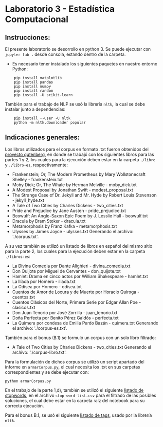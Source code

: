 # Laboratorio 3 - Estadística Computacional

## Instrucciones:
El presente laboratorio se desorrollo en python 3.
Se puede ejecutar con `jupyter lab .` desde consola, estando dentro de la carpeta.
* Es necesario tener instalado los siguientes paquetes en nuestro entorno Python:
```
    pip install matplotlib
    pip install pandas
    pip install numpy
    pip install random
    pip install -U scikit-learn
```


También para el trabajo de NLP se usó la librería `nltk`, la cual se debe instalar junto a dependencias:
```
    pip install --user -U nltk
    python -m nltk.downloader popular
```

## Indicaciones generales:
Los libros utilizados para el corpus en formato .txt fueron obtenidos del [proyecto gutenberg](https://www.gutenberg.org/browse/scores/top), en donde se trabajó con los siguientes libros para las partes 1 y 2, los cuales para la ejecución deben estar en la carpeta `./libro` y `./libro-es`, respectivamente:
- Frankenstein; Or, The Modern Prometheus by Mary Wollstonecraft Shelley - frankenstein.txt
- Moby Dick; Or, The Whale by Herman Melville - moby_dick.txt
- A Modest Proposal by Jonathan Swift - modest_proposal.txt
- The Strange Case of Dr. Jekyll and Mr. Hyde by Robert Louis Stevenson - jekyll_hyde.txt
- A Tale of Two Cities by Charles Dickens - two_cities.txt
- Pride and Prejudice by Jane Austen - pride_prejudice.txt
- Beowulf: An Anglo-Saxon Epic Poem by J. Lesslie Hall - beowulf.txt
- Dracula by Bram Stoker - dracula.txt
- Metamorphosis by Franz Kafka - metamorphosis.txt
- Ulysses by James Joyce - ulysses.txt
Generando el archivo: './corpus.txt'.

A su vez también se utilizó un listado de libros en español del mismo sitio para la parte 2, los cuales para la ejecución deben estar en la carpeta `./libros-es`:
- La Divina Comedia por Dante Alighieri - divina_comedia.txt
- Don Quijote por Miguel de Cervantes - don_quijote.txt
- Hamlet: Drama en cinco actos por William Shakespeare - hamlet.txt
- La Ilíada por Homero - iliada.txt
- La Odisea por Homero - odisea.txt
- Cuentos de Amor de Locura y de Muerte por Horacio Quiroga - cuentos.txt
- Cuentos Clásicos del Norte, Primera Serie por Edgar Allan Poe - clasicos.txt
- Don Juan Tenorio por José Zorrilla - juan_tenorio.txt
- Doña Perfecta por Benito Pérez Galdós - perfecta.txt
- La Quimera por condesa de Emilia Pardo Bazán - quimera.txt
Generando el archivo: './corpus-es.txt'.

También para el bonus (B.1) se formuló un corpus con un solo libro filtrado:
- A Tale of Two Cities by Charles Dickens - two_cities.txt
Generando el archivo: './corpus-libro.txt'.

Para la formulación de dichos corpus se utilizó un script apartado del informe en `armarCorpus.py`, el cual necesita los .txt en sus carpetas correspondientes y se debe ejecutar con:
```
python armarCorpus.py
```

En el trabajo de la parte 1,d), también se utilizó el siguiente [listado de stopwords](http://xpo6.com/list-of-english-stop-words/), en el archivo `stop-word-list.csv` para el filtrado de las posibles soluciones, el cual debe estar en la carpeta raíz del notebook para su correcta ejecución.

Para el bonus B.1, se usó el siguiente [listado de tags](https://www.ling.upenn.edu/courses/Fall_2003/ling001/penn_treebank_pos.html), usado por la librería `nltk`.
